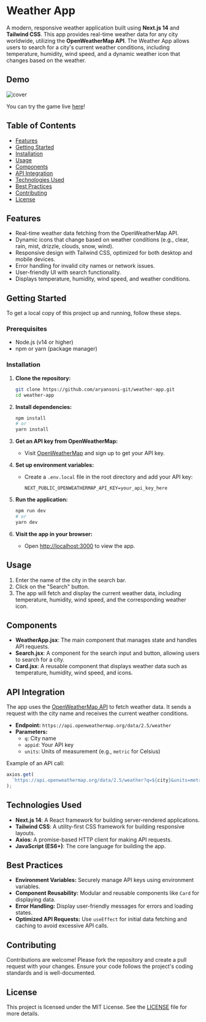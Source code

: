 # Weather App

A modern, responsive weather application built using **Next.js 14** and **Tailwind CSS**. This app provides real-time weather data for any city worldwide, utilizing the **OpenWeatherMap API**. The Weather App allows users to search for a city's current weather conditions, including temperature, humidity, wind speed, and a dynamic weather icon that changes based on the weather.

## Demo

![cover](./cover.png)

You can try the game live [here](https://github.com/aryansoni-git/weather-app/)!

## Table of Contents

- [Features](#features)
- [Getting Started](#getting-started)
- [Installation](#installation)
- [Usage](#usage)
- [Components](#components)
- [API Integration](#api-integration)
- [Technologies Used](#technologies-used)
- [Best Practices](#best-practices)
- [Contributing](#contributing)
- [License](#license)

## Features

- Real-time weather data fetching from the OpenWeatherMap API.
- Dynamic icons that change based on weather conditions (e.g., clear, rain, mist, drizzle, clouds, snow, wind).
- Responsive design with Tailwind CSS, optimized for both desktop and mobile devices.
- Error handling for invalid city names or network issues.
- User-friendly UI with search functionality.
- Displays temperature, humidity, wind speed, and weather conditions.

## Getting Started

To get a local copy of this project up and running, follow these steps.

### Prerequisites

- Node.js (v14 or higher)
- npm or yarn (package manager)

### Installation

1. **Clone the repository:**
   ```bash
   git clone https://github.com/aryansoni-git/weather-app.git
   cd weather-app
   ```

2. **Install dependencies:**
   ```bash
   npm install
   # or
   yarn install
   ```

3. **Get an API key from OpenWeatherMap:**
   - Visit [OpenWeatherMap](https://openweathermap.org/api) and sign up to get your API key.

4. **Set up environment variables:**
   - Create a `.env.local` file in the root directory and add your API key:
     ```
     NEXT_PUBLIC_OPENWEATHERMAP_API_KEY=your_api_key_here
     ```

5. **Run the application:**
   ```bash
   npm run dev
   # or
   yarn dev
   ```

6. **Visit the app in your browser:**
   - Open [http://localhost:3000](http://localhost:3000) to view the app.

## Usage

1. Enter the name of the city in the search bar.
2. Click on the "Search" button.
3. The app will fetch and display the current weather data, including temperature, humidity, wind speed, and the corresponding weather icon.

## Components

- **WeatherApp.jsx**: The main component that manages state and handles API requests.
- **Search.jsx**: A component for the search input and button, allowing users to search for a city.
- **Card.jsx**: A reusable component that displays weather data such as temperature, humidity, wind speed, and icons.

## API Integration

The app uses the [OpenWeatherMap API](https://openweathermap.org/api) to fetch weather data. It sends a request with the city name and receives the current weather conditions.

- **Endpoint:** `https://api.openweathermap.org/data/2.5/weather`
- **Parameters:**
  - `q`: City name
  - `appid`: Your API key
  - `units`: Units of measurement (e.g., `metric` for Celsius)

Example of an API call:
```javascript
axios.get(
  `https://api.openweathermap.org/data/2.5/weather?q=${city}&units=metric&appid=${API_KEY}`
);
```

## Technologies Used

- **Next.js 14**: A React framework for building server-rendered applications.
- **Tailwind CSS**: A utility-first CSS framework for building responsive layouts.
- **Axios**: A promise-based HTTP client for making API requests.
- **JavaScript (ES6+)**: The core language for building the app.

## Best Practices

- **Environment Variables:** Securely manage API keys using environment variables.
- **Component Reusability:** Modular and reusable components like `Card` for displaying data.
- **Error Handling:** Display user-friendly messages for errors and loading states.
- **Optimized API Requests:** Use `useEffect` for initial data fetching and caching to avoid excessive API calls.

## Contributing

Contributions are welcome! Please fork the repository and create a pull request with your changes. Ensure your code follows the project's coding standards and is well-documented.

## License

This project is licensed under the MIT License. See the [LICENSE](LICENSE) file for more details.

